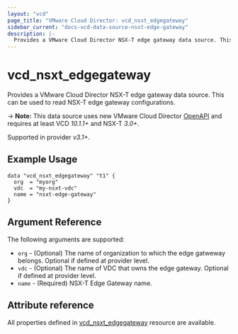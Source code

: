 ```yaml
---
layout: "vcd"
page_title: "VMware Cloud Director: vcd_nsxt_edgegateway"
sidebar_current: "docs-vcd-data-source-nsxt-edge-gateway"
description: |-
  Provides a VMware Cloud Director NSX-T edge gateway data source. This can be used to read NSX-T edge gateway configurations.
---
```


# vcd\_nsxt\_edgegateway

Provides a VMware Cloud Director NSX-T edge gateway data source. This can be used to read NSX-T edge gateway configurations.

-> **Note:** This data source uses new VMware Cloud Director
[OpenAPI](https://code.vmware.com/docs/11982/getting-started-with-vmware-cloud-director-openapi) and
requires at least VCD *10.1.1+* and NSX-T *3.0+*.

Supported in provider *v3.1+*.

## Example Usage 

```hcl
data "vcd_nsxt_edgegateway" "t1" {
  org  = "myorg"
  vdc  = "my-nsxt-vdc"
  name = "nsxt-edge-gateway"
}
```


## Argument Reference

The following arguments are supported:

* `org` - (Optional) The name of organization to which the edge gatweway belongs. Optional if defined at provider level.
* `vdc` - (Optional) The name of VDC that owns the edge gateway. Optional if defined at provider level.
* `name` - (Required) NSX-T Edge Gateway name.

## Attribute reference

All properties defined in [vcd_nsxt_edgegateway](/docs/providers/vcd/r/nsxt_edgegateway.html)
resource are available.
